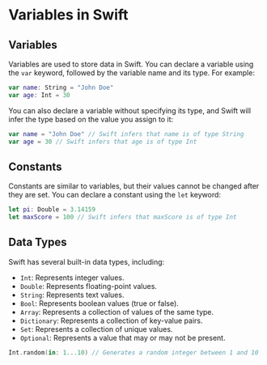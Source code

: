 # Variables in Swift

## Variables
Variables are used to store data in Swift. You can declare a variable using the `var` keyword, followed by the variable name and its type. For example:

```swift
var name: String = "John Doe"
var age: Int = 30
```
You can also declare a variable without specifying its type, and Swift will infer the type based on the value you assign to it:

```swift
var name = "John Doe" // Swift infers that name is of type String
var age = 30 // Swift infers that age is of type Int
```
## Constants

Constants are similar to variables, but their values cannot be changed after they are set. You can declare a constant using the `let` keyword:

```swift
let pi: Double = 3.14159
let maxScore = 100 // Swift infers that maxScore is of type Int
```

## Data Types

Swift has several built-in data types, including:
- `Int`: Represents integer values.
- `Double`: Represents floating-point values.
- `String`: Represents text values.
- `Bool`: Represents boolean values (true or false).
- `Array`: Represents a collection of values of the same type.
- `Dictionary`: Represents a collection of key-value pairs.
- `Set`: Represents a collection of unique values.
- `Optional`: Represents a value that may or may not be present.


```swift
Int.random(in: 1...10) // Generates a random integer between 1 and 10
```

